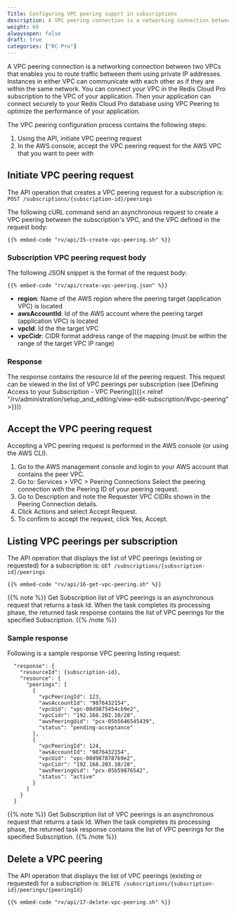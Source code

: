 ```yaml
---
Title: Configuring VPC peering supprt in subscriptions
description: A VPC peering connection is a networking connection between the application VPC and the Redis Labs Pro subscription VPC. It enables you to optimize application performance by routing traffic between them using private IP addresses.
weight: 60
alwaysopen: false
draft: true
categories: ["RC Pro"]
---
```


A VPC peering connection is a networking connection between two VPCs that enables you to route traffic between them using private IP addresses. Instances in either VPC can communicate with each other as if they are within the same network. You can connect your VPC in the Redis Cloud Pro subscription to the VPC of your application. Then your application can connect securely to your Redis Cloud Pro database using VPC Peering to optimize the performance of your application.

The VPC peering configuration process contains the following steps: 

1. Using the API, initiate VPC peering request 
1. In the AWS console, accept the VPC peering request for the AWS VPC that you want to peer with


## Initiate VPC peering request

The API operation that creates a VPC peering request for a subscription is: `POST /subscriptions/{subscription-id}/peerings`

The following cURL command send an asynchronous request to create a VPC peering between the subscription's VPC, and the VPC defined in the request body:


```shell
{{% embed-code "rv/api/15-create-vpc-peering.sh" %}}
```

### Subscription VPC peering request body

The following JSON snippet is the format of the request body:


```shell
{{% embed-code "rv/api/create-vpc-peering.json" %}}
```

* **region**: Name of the AWS region where the peering target (application VPC) is located
* **awsAccountId**: Id of the AWS account where the peering target (application VPC) is located
* **vpcId**: Id the the target VPC
* **vpcCidr**: CIDR format address range of the mapping (must be within the range of the target VPC IP range)


### Response

The response contains the resource Id of the peering request. This request can be viewed in the list of VPC peerings per subscription (see [Defining Access to your Subscription - VPC Peering]({{< relref  "/rv/administration/setup_and_editing/view-edit-subscription/#vpc-peering" >}}))


## Accept the VPC peering request

Accepting a VPC peering request is performed in the AWS console (or using the AWS CLI).

1. Go to the AWS management console and login to your AWS account that contains the peer VPC.
1. Go to: Services > VPC > Peering Connections
Select the peering connection with the Peering ID of your peering request.
1. Go to Description and note the Requester VPC CIDRs shown in the Peering Connection details.
1. Click Actions and select Accept Request.
1. To confirm to accept the request, click Yes, Accept.


## Listing VPC peerings per subscription 

The API operation that displays the list of VPC peerings (existing or requested) for a subscription is: `GET /subscriptions/{subscription-id}/peerings`

```shell
{{% embed-code "rv/api/16-get-vpc-peering.sh" %}}
```

{{% note %}}
Get Subscription list of VPC peerings is an asynchronous request that returns a task Id. When the task completes its processing phase, the returned task response contains the list of VPC peerings for the specified Subscription.
{{% /note %}}


### Sample response 

Following is a sample response VPC peering listing request:


```
  "response": {
    "resourceId": {subscription-id},
    "resource": {
      "peerings": [
        {
          "vpcPeeringId": 123,
          "awsAccountId": "9876432154",
          "vpcUid": "vpc-08d9875454cb9e2",
          "vpcCidr": "192.168.202.10/28",
          "awsPeeringUid": "pcx-05b5646545439",
          "status": "pending-acceptance"
        },
        {
          "vpcPeeringId": 124,
          "awsAccountId": "9876432154",
          "vpcUid": "vpc-08d9878787b9e2",
          "vpcCidr": "192.168.203.10/28",
          "awsPeeringUid": "pcx-05b59876542",
          "status": "active"
        }
      ]
    }
  }
```

{{% note %}}
Get Subscription list of VPC peerings is an asynchronous request that returns a task Id. When the task completes its processing phase, the returned task response contains the list of VPC peerings for the specified Subscription.
{{% /note %}}



## Delete a VPC peering

The API operation that displays the list of VPC peerings (existing or requested) for a subscription is: `DELETE /subscriptions/{subscription-id}/peerings/{peeringId}`


```shell
{{% embed-code "rv/api/17-delete-vpc-peering.sh" %}}
```